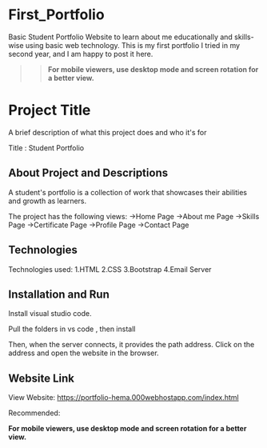 # First_Portfolio
Basic Student Portfolio Website to learn about me educationally and skills-wise using basic web technology.
This is my first portfolio I tried in my second year, and I am happy to post it here.
>>  **For mobile viewers, use desktop mode and screen rotation for a better view.**


# Project Title

A brief description of what this project does and who it's for

Title : Student Portfolio

## About Project and Descriptions

A student's portfolio is a collection of work that showcases their abilities and growth as learners.

The project has the following views:
->Home Page
->About me Page
->Skills Page
->Certificate Page
->Profile Page
->Contact Page





## Technologies
Technologies used:
1.HTML
2.CSS
3.Bootstrap
4.Email Server




## Installation and Run

Install visual studio code.

Pull the folders in vs code , then install 

Then, when the server connects, it provides the path address. Click on the address and open the website in the browser.


## Website Link

View Website: https://portfolio-hema.000webhostapp.com/index.html

Recommended:

**For mobile viewers, use desktop mode and screen rotation for a better view.**
